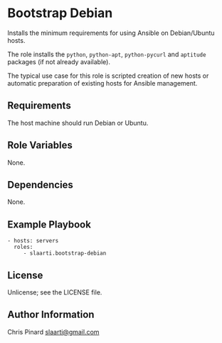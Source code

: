 # Bootstrap Debian

Installs the minimum requirements for using Ansible on Debian/Ubuntu hosts.

The role installs the `python`, `python-apt`, `python-pycurl` and `aptitude`
packages (if not already available).

The typical use case for this role is scripted creation of new hosts or
automatic preparation of existing hosts for Ansible management.

Requirements
------------

The host machine should run Debian or Ubuntu.

Role Variables
--------------

None.

Dependencies
------------

None.

Example Playbook
----------------

    - hosts: servers
      roles:
         - slaarti.bootstrap-debian

License
-------

Unlicense; see the LICENSE file.

Author Information
------------------

Chris Pinard <slaarti@gmail.com>
